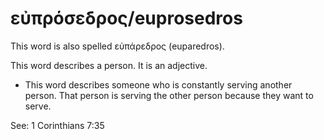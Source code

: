 # εὐπρόσεδρος/euprosedros
This word is also spelled εὐπάρεδρος (euparedros).

This word describes a person. It is an adjective.
* This word describes someone who is constantly serving another person. That person is serving the other person because they want to serve.

See: 1 Corinthians 7:35

